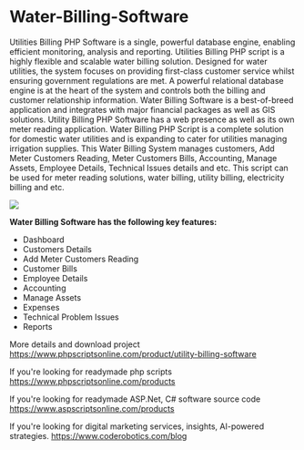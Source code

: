# Water-Billing-Software

Utilities Billing PHP Software is a single, powerful database engine, enabling efficient monitoring, analysis and reporting. Utilities Billing PHP script is a highly flexible and scalable water billing solution. Designed for water utilities, the system focuses on providing first-class customer service whilst ensuring government regulations are met. A powerful relational database engine is at the heart of the system and controls both the billing and customer relationship information. Water Billing Software is a best-of-breed application and integrates with major financial packages as well as GIS solutions. Utility Billing PHP Software has a web presence as well as its own meter reading application. Water Billing PHP Script is a complete solution for domestic water utilities and is expanding to cater for utilities managing irrigation supplies. This Water Billing System manages customers, Add Meter Customers Reading, Meter Customers Bills, Accounting, Manage Assets, Employee Details, Technical Issues details and etc. This script can be used for meter reading solutions, water billing, utility billing, electricity billing and etc.

<img src="https://www.phpscriptsonline.com/frontend/assets/templates/1736873952_0b76e78b216a225aeba4.webp">

<b>Water Billing Software has the following key features:</b>

<ul>
<li>Dashboard</li>
<li>Customers Details</li>
<li>Add Meter Customers Reading</li>
<li>Customer Bills</li>
<li>Employee Details</li>
<li>Accounting</li>
<li>Manage Assets</li>
<li>Expenses</li>
<li>Technical Problem Issues</li>
<li>Reports</li>
</ul>

More details and download project
https://www.phpscriptsonline.com/product/utility-billing-software

If you're looking for readymade php scripts
https://www.phpscriptsonline.com/products

If you're looking for readymade ASP.Net, C# software source code
https://www.aspscriptsonline.com/products

If you're looking for digital marketing services, insights, AI-powered strategies.
https://www.coderobotics.com/blog
